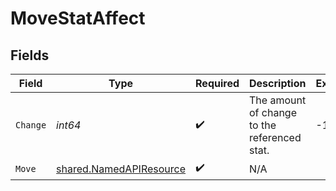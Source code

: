 # MoveStatAffect


## Fields

| Field                                                              | Type                                                               | Required                                                           | Description                                                        | Example                                                            |
| ------------------------------------------------------------------ | ------------------------------------------------------------------ | ------------------------------------------------------------------ | ------------------------------------------------------------------ | ------------------------------------------------------------------ |
| `Change`                                                           | *int64*                                                            | :heavy_check_mark:                                                 | The amount of change to the referenced stat.                       | -1                                                                 |
| `Move`                                                             | [shared.NamedAPIResource](../../models/shared/namedapiresource.md) | :heavy_check_mark:                                                 | N/A                                                                |                                                                    |